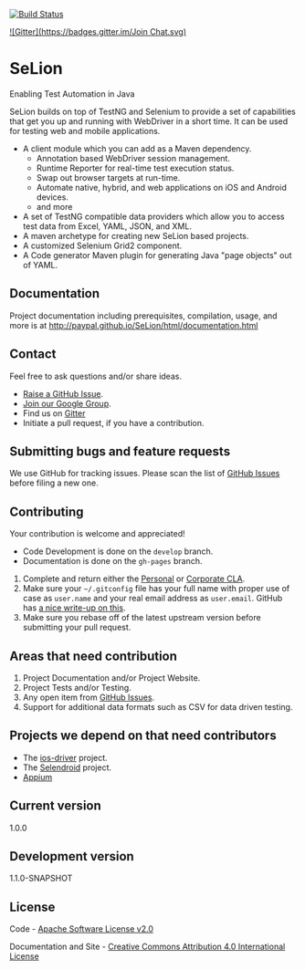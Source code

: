 [![Build Status](https://travis-ci.org/paypal/SeLion.svg?branch=develop)](https://travis-ci.org/paypal/SeLion)

[![Gitter](https://badges.gitter.im/Join Chat.svg)](https://gitter.im/paypal/SeLion?utm_source=badge&utm_medium=badge&utm_campaign=pr-badge&utm_content=badge)

SeLion
=======
Enabling Test Automation in Java

SeLion builds on top of TestNG and Selenium to provide a set of capabilities that get you up and running with WebDriver in a short time. It can be used for testing web and mobile applications.

- A client module which you can add as a Maven dependency.
  - Annotation based WebDriver session management. 
  - Runtime Reporter for real-time test execution status. 
  - Swap out browser targets at run-time. 
  - Automate native, hybrid, and web applications on iOS and Android devices.
  - and more 
- A set of TestNG compatible data providers which allow you to access test data from 
  Excel, YAML, JSON, and XML.
- A maven archetype for creating new SeLion based projects. 
- A customized Selenium Grid2 component. 
- A Code generator Maven plugin for generating Java "page objects" out of YAML.

Documentation
-------------
Project documentation including prerequisites, compilation, usage, and more is at http://paypal.github.io/SeLion/html/documentation.html

Contact
-------
Feel free to ask questions and/or share ideas.

- [Raise a GitHub Issue](https://github.com/paypal/SeLion/issues).
- [Join our Google Group](https://groups.google.com/forum/#!forum/selion).
- Find us on [Gitter](https://gitter.im/paypal/SeLion)
- Initiate a pull request, if you have a contribution.

Submitting bugs and feature requests
------------------------------------
We use GitHub for tracking issues. Please scan the list of [GitHub Issues](https://github.com/paypal/SeLion/issues) before filing a new one.

Contributing
-------------
Your contribution is welcome and appreciated!

- Code Development is done on the <code>develop</code> branch. 
- Documentation is done on the <code>gh-pages</code> branch.

1. Complete and return either the [Personal](https://docs.google.com/forms/d/1t_Rqly6-qVP536O8ESltIRCHM0qBsmahWUdJda0oo3U/viewform) or [Corporate CLA](https://docs.google.com/forms/d/1qngimdtbwKcxMIJAxeV0DEqVYPCGHcYegFX0PVgMD78/viewform).
2. Make sure your <code>~/.gitconfig</code> file has your full name with proper use of case as <code>user.name</code> and your real email address as <code>user.email</code>. GitHub has [a nice write-up on this](https://help.github.com/articles/setting-your-username-in-git).
3. Make sure you rebase off of the latest upstream version before submitting your pull request.

Areas that need contribution
-----------------------------
1. Project Documentation and/or Project Website.
2. Project Tests and/or Testing.
3. Any open item from [GitHub Issues](https://github.com/paypal/SeLion/issues).
4. Support for additional data formats such as CSV for data driven testing.

Projects we depend on that need contributors 
---------------------------------------------
- The [ios-driver](https://ios-driver.github.io/ios-driver/) project.
- The [Selendroid](http://selendroid.io/) project.
- [Appium](http://appium.io/)

Current version
---------------
1.0.0

Development version
-------------------
1.1.0-SNAPSHOT

License
-----------
Code - [Apache Software License v2.0](http://www.apache.org/licenses/LICENSE-2.0)

Documentation and Site - [Creative Commons Attribution 4.0 International License](http://creativecommons.org/licenses/by/4.0/deed.en_US)
